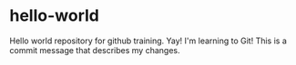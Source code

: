 # hello-world
Hello world repository for github training.
Yay! I'm learning to Git!
This is a commit message that describes my changes.
